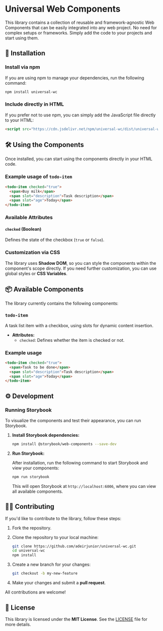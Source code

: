 # Universal Web Components

This library contains a collection of reusable and framework-agnostic Web Components that can be easily integrated into any web project. No need for complex setups or frameworks. Simply add the code to your projects and start using them.

## 🚀 Installation

### Install via npm

If you are using npm to manage your dependencies, run the following command:

```bash
npm install universal-wc
```

### Include directly in HTML

If you prefer not to use npm, you can simply add the JavaScript file directly to your HTML:

```html
<script src="https://cdn.jsdelivr.net/npm/universal-wc/dist/universal-wc.es.js"></script>
```

## 🛠️ Using the Components

Once installed, you can start using the components directly in your HTML code.

### Example usage of `todo-item`

```html
<todo-item checked="true">
  <span>Buy milk</span>
  <span slot="description">Task description</span>
  <span slot="age">Today</span>
</todo-item>
```

### Available Attributes

#### `checked` (Boolean)

Defines the state of the checkbox (`true` or `false`).

### Customization via CSS

The library uses **Shadow DOM**, so you can style the components within the component's scope directly. If you need further customization, you can use global styles or **CSS Variables**.

## 📦 Available Components

The library currently contains the following components:

### `todo-item`

A task list item with a checkbox, using slots for dynamic content insertion.

- **Attributes:**
  - `checked`: Defines whether the item is checked or not.

### Example usage

```html
<todo-item checked="true">
  <span>Task to be done</span>
  <span slot="description">Task description</span>
  <span slot="age">Today</span>
</todo-item>
```

## ⚙️ Development

### Running Storybook

To visualize the components and test their appearance, you can run Storybook.

1. **Install Storybook dependencies:**

   ```bash
   npm install @storybook/web-components --save-dev
   ```

2. **Run Storybook:**

   After installation, run the following command to start Storybook and view your components:

   ```bash
   npm run storybook
   ```

   This will open Storybook at `http://localhost:6006`, where you can view all available components.

## 🧑‍💻 Contributing

If you'd like to contribute to the library, follow these steps:

1. Fork the repository.
2. Clone the repository to your local machine:

   ```bash
   git clone https://github.com/adeirjunior/universal-wc.git
   cd universal-wc
   npm install
   ```

3. Create a new branch for your changes:

   ```bash
   git checkout -b my-new-feature
   ```

4. Make your changes and submit a **pull request**.

All contributions are welcome!

## 📄 License

This library is licensed under the **MIT License**. See the [LICENSE](./LICENSE) file for more details.
